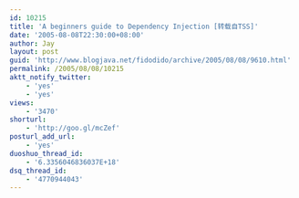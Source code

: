 ```yaml
---
id: 10215
title: 'A beginners guide to Dependency Injection [转载自TSS]'
date: '2005-08-08T22:30:00+08:00'
author: Jay
layout: post
guid: 'http://www.blogjava.net/fidodido/archive/2005/08/08/9610.html'
permalink: /2005/08/08/10215
aktt_notify_twitter:
    - 'yes'
    - 'yes'
views:
    - '3470'
shorturl:
    - 'http://goo.gl/mcZef'
posturl_add_url:
    - 'yes'
duoshuo_thread_id:
    - '6.3356046836037E+18'
dsq_thread_id:
    - '4770944043'
---
```


<![CDATA[